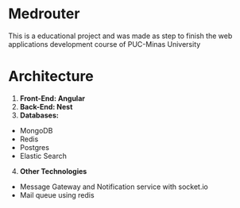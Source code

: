 # Medrouter

This is a educational project and was made as step to finish the web applications development course of PUC-Minas University

# Architecture

1. **Front-End: Angular**
2. **Back-End: Nest**
3. **Databases:**

  - MongoDB
  - Redis
  - Postgres
  - Elastic Search
  
4. **Other Technologies**
 
 - Message Gateway and Notification service with socket.io
 - Mail queue using redis
